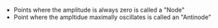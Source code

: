 * Points where the amplitude is always zero is called a "Node"
* Point where the ampltidue maximally oscillates is called an "Antinode"